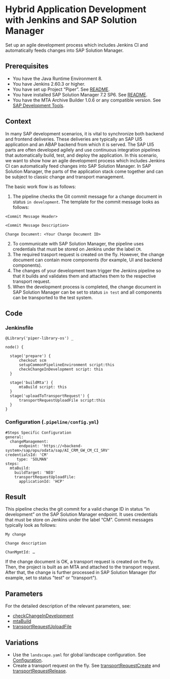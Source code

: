 # Hybrid Application Development with Jenkins and SAP Solution Manager

Set up an agile development process which includes Jenkins CI and automatically feeds changes into SAP Solution Manager.

## Prerequisites

* You have the Java Runtime Environment 8.
* You have Jenkins 2.60.3 or higher.
* You have set up Project “Piper”. See [README](https://github.com/SAP/jenkins-library/blob/master/README.md).
* You have installed SAP Solution Manager 7.2 SP6. See [README](https://github.com/SAP/devops-cm-client/blob/master/README.md).
* You have the MTA Archive Builder 1.0.6 or any compatible version. See [SAP Development Tools](https://tools.hana.ondemand.com/#cloud).

## Context

In many SAP development scenarios, it is vital to synchronize both backend and frontend deliveries. These deliveries are typically an SAP UI5 application and an ABAP backend from which it is served. The SAP UI5 parts are often developed agilely and use continuous integration pipelines that automatically build, test, and deploy the application.
In this scenario, we want to show how an agile development process which includes Jenkins CI can automatically feed changes into SAP Solution Manager. In SAP Solution Manager, the parts of the application stack come together and can be subject to classic change and transport management.

The basic work flow is as follows:

1. The pipeline checks the Git commit message for a change document in status `in development`. The template for the commit message looks as follows:
```
<Commit Message Header>

<Commit Message Description>

Change Document: <Your Change Document ID>
```
2. To communicate with SAP Solution Manager, the pipeline uses credentials that must be stored on Jenkins under the label `CM`.
3. The required trasport request is created on the fly. However, the change document can contain more components (for example, UI and backend components).
4. The changes of your development team trigger the Jenkins pipeline so that it builds and validates them and attaches them to the respective transport request.
5. When the development process is completed, the change document in SAP Solution Manager can be set to status `in test` and all components can be transported to the test system.

## Code

### Jenkinsfile

```
@Library('piper-library-os') _

node() {

  stage('prepare') {
      checkout scm
      setupCommonPipelineEnvironment script:this
      checkChangeInDevelopment script: this
  }

  stage('buildMta') {
      mtaBuild script: this
  }
  stage('uploadToTransportRequest') {
      transportRequestUploadFile script:this
  }
}
```

### Configuration (`.pipeline/config.yml`)

```
#Steps Specific Configuration
general:
  changeManagement:
      endpoint: 'https://<backend-system>/sap/opu/odata/sap/AI_CRM_GW_CM_CI_SRV'
credentialsId: 'CM'
     type: 'SOLMAN'
steps:
  mtaBuild:
    buildTarget: 'NEO'
    transportRequestUploadFile:
      applicationId: 'HCP'
```

## Result

This pipeline checks the git commit for a valid change ID in status “in development” on the SAP Solution Manager endpoint. It uses credentials that must be store on Jenkins under the label “CM”. Commit messages typically look as follows:

```
My change

Change description

ChanMgmtId: …
```

If the change document is OK, a transport request is created on the fly. Then, the project is built as an MTA and attached to the transport request. After that, the change is further processed in SAP Solution Manager (for example, set to status "test" or "transport").

## Parameters

For the detailed description of the relevant parameters, see:

* [checkChangeInDevelopment](https://sap.github.io/jenkins-library/steps/checkChangeInDevelopment/)
* [mtaBuild](https://sap.github.io/jenkins-library/steps/mtaBuild/)
* [transportRequestUploadFile](https://sap.github.io/jenkins-library/steps/transportRequestUploadFile/)

## Variations

* Use the `landscape.yaml` for global landscape configuration. See [Configuration](https://sap.github.io/jenkins-library/configuration/).
* Create a transport request on the fly. See [transportRequestCreate](https://sap.github.io/jenkins-library/steps/transportRequestCreate/) and [transportRequestRelease](https://sap.github.io/jenkins-library/steps/transportRequestRelease/).
